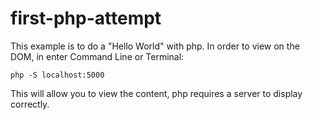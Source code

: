 # first-php-attempt

This example is to do a "Hello World" with php. 
In order to view on the DOM, in enter Command Line or Terminal:
```
php -S localhost:5000
```
This will allow you to view the content, php requires a server to display correctly.